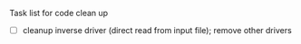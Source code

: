 Task list for code clean up
- [ ] cleanup inverse driver (direct read from input file); remove other drivers
    
